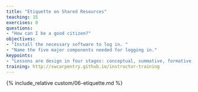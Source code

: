 ```yaml
---
title: "Etiquette on Shared Resources"
teaching: 15
exercises: 0
questions:
- "How can I be a good citizen?"
objectives:
- "Install the necessary software to log in. "
- "Name the five major components needed for logging in."
keypoints:
- "Lessons are design in four stages: conceptual, summative, formative, and connective."
training: http://swcarpentry.github.io/instructor-training
---
```




{% include_relative custom/06-etiquette.md %}
